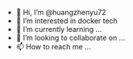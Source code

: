 - 👋 Hi, I’m @huangzhenyu72
- 👀 I’m interested in docker tech
- 🌱 I’m currently learning ...
- 💞️ I’m looking to collaborate on ...
- 📫 How to reach me ...

<!---
huangzhenyu72/huangzhenyu72 is a ✨ special ✨ repository because its `README.md` (this file) appears on your GitHub profile.
You can click the Preview link to take a look at your changes.
--->
